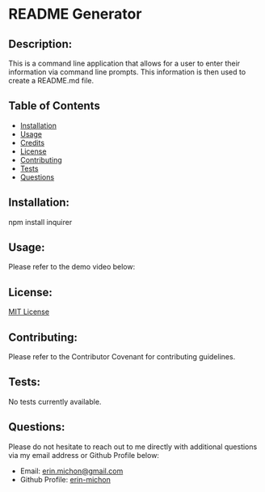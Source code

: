 # README Generator
  
  ## Description:
  This is a command line application that allows for a user to enter their information via command line prompts.  This information is then used to create a README.md file.

  ## Table of Contents

  * [Installation](#installation)
  * [Usage](#usage)
  * [Credits](#credits)
  * [License](#license)
  * [Contributing](#contributing)
  * [Tests](#tests)
  * [Questions](#questions)

  ## Installation:
  npm install inquirer

  ## Usage:
  Please refer to the demo video below: 

  ## License:
  [MIT License](https://choosealicense.com/licenses/mit/)

  ## Contributing:
   Please refer to the Contributor Covenant for contributing guidelines.

  ## Tests:
  No tests currently available.

  ## Questions:
  Please do not hesitate to reach out to me directly with additional questions via my email address or Github Profile below:
  
  * Email: [erin.michon@gmail.com](mailto:erin.michon@gmail.com) 
  * Github Profile: [erin-michon](https://github.com/erin-michon)
  
